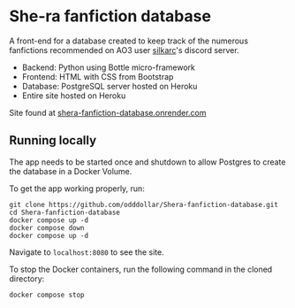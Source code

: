 # She-ra fanfiction database

A front-end for a database created to keep track of the numerous fanfictions recommended on AO3 user [silkarc](https://archiveofourown.org/users/silkarc/)'s discord server.

- Backend: Python using Bottle micro-framework
- Frontend: HTML with CSS from Bootstrap
- Database: PostgreSQL server hosted on Heroku
- Entire site hosted on Heroku

Site found at [shera-fanfiction-database.onrender.com](https://she-ra-fanfiction-database.onrender.com/)

## Running locally

The app needs to be started once and shutdown to allow Postgres to create the database in a Docker Volume.

To get the app working properly, run:

```
git clone https://github.com/odddollar/Shera-fanfiction-database.git
cd Shera-fanfiction-database
docker compose up -d
docker compose down
docker compose up -d
```

Navigate to ```localhost:8080``` to see the site.

To stop the Docker containers, run the following command in the cloned directory:

```
docker compose stop
```